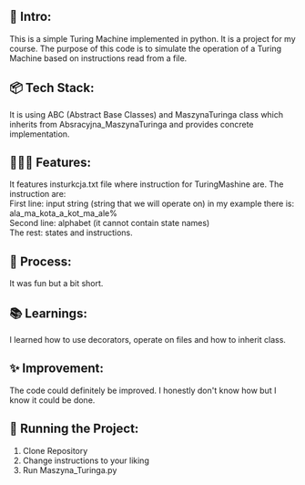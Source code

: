 ## 🎋 Intro: <br>
This is a simple Turing Machine implemented in python. It is a project for my course. The purpose of this code is to simulate the operation of a Turing Machine based on instructions read from a file. 

## 📦 Tech Stack:  <br>
It is using ABC (Abstract Base Classes) and MaszynaTuringa class which inherits from Absracyjna_MaszynaTuringa and provides concrete implementation.

## 👩🏽‍🍳 Features:  <br>
It features insturkcja.txt file where instruction for TuringMashine are. The instruction are: <br>
First line: input string (string that we will operate on) in my example there is: ala_ma_kota_a_kot_ma_ale% <br>
Second line: alphabet (it cannot contain state names) <br>
The rest: states and instructions.

## 💭 Process:  <br>
It was fun but a bit short.

## 📚 Learnings:  <br>
I learned how to use decorators, operate on files and how to inherit class.

## ✨ Improvement:  <br>
The code could definitely be improved. I honestly don't know how but I know it could be done.

## 🚦 Running the Project:  <br>
1. Clone Repository
2. Change instructions to your liking
3. Run Maszyna_Turinga.py
